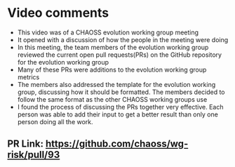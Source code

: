 # Video comments
- This video was of a CHAOSS evolution working group meeting
- It opened with a discussion of how the people in the meeting were doing
- In this meeting, the team members of the evolution working group reviewed the current open pull requests(PRs) on the GitHub repository for the evolution working group
- Many of these PRs were additions to the evolution working group metrics
- The members also addressed the template for the evolution working group, discussing how it should be formatted. The members decided to follow the same format as the other CHAOSS working groups use
- I found the process of discussing the PRs together very effective. Each person was able to add their input to get a better result than only one person doing all the work.

## PR Link: https://github.com/chaoss/wg-risk/pull/93

